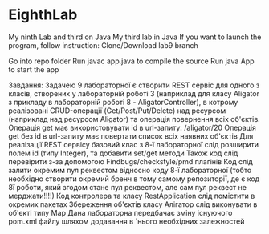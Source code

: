 # EighthLab
My ninth  Lab and third on Java
My third lab in Java 
If you want to launch the program, follow instruction:
Clone/Download lab9 branch

Go into repo folder
Run javac app.java to compile the source
Run java App to start the app

Завдання:
Задачею 9 лабораторної є створити REST сервіс для одного з класів, створених у лабораторній роботі 3 (наприклад для класу Aligator з прикладу в лабораторній роботі 8  - AligatorController),  в котрому реалізовані CRUD-операції (Get/Post/Put/Delete) над ресурсом (наприклад над ресурсом Aligator) та операція повернення всіх об'єктів. 
Операція get має використовувати id в url-запиту: /aligator/20
Операція get без id в url-запиту має повертати список всіх наявних об'єктів 
Для реалізації  REST сервісу базовий клас з 8-ї лабораторної слід розширити полем id (типу Integer), та добавити set/get методи
Також код слід перевірити з-за допомогою Findbugs/checkstyle/pmd плагінів
Код слід залити окремим пул реквестом відносно коду 8-ї лабораторної (тобто необхідно створити окремий бренч в тому самому репозиторії, де є код 8ї роботи, який згодом стане пул реквестом, але сам пул реквест не мерджати!!!!)
Код контролера та класу RestApplication слід помістити в окремих пакетах
Збереження об'єктів класу Алігатор слід виконувати в об'єкті типу  Map
Дана лабораторна передбачає зміну існуючого pom.xml файлу шляхом додавання в `нього необхідних залежностей



